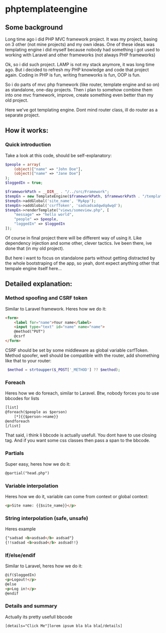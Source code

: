 # phptemplateengine

## Some background
Long time ago i did PHP MVC framework project. It was my project, basing on 3 other (not mine projects) and my own ideas. One of these ideas was templating engine i did myself because nobody had something i got used to working with Laravel and other frameworks (not always PHP frameworks)  

Ok, so i did such project. LAMP is not my stack anymore, it was long time ago. But i decided to refresh my PHP knowledge and code that project again. Coding in PHP is fun, writing frameworks is fun, OOP is fun.  

So i do parts of mvc php framework (like router, template engine and so on) as standalone, one-day projects. Then i plan to somehow combine them into one mvc framework, improve, create something even better than my old project.  

Here we've got templating engine. Dont mind router class, ill do router as a separate project. 

## How it works:

### Quick introduction
Take a look at this code, should be self-explanatory:
```php
$people = array(
    (object)["name" => "John Doe"],
    (object)["name" => "Jane Doe"]
);
$loggedIn = true;

$frameworkPath = __DIR__ . "/../src/Framework";
$tempEn = new TemplateEngine($frameworkPath, $frameworkPath . "/templatepatterns.php");
$tempEn->addGlobal('site_name', 'MyApp');
$tempEn->addGlobal('csrfToken', 'sadsadsadqwdqdwqd');
$tempEn->renderTemplate("views/someview.php", [
    "message" => "hello world", 
    "people" => $people, 
    "loggedIn" => $loggedIn
]);
```
Of course in final project there will be different way of using it. Like dependency injection and some other, clever tactics. Ive been there, ive done that (in my old project).  

But here i want to focus on standalone parts without getting distracted by the whole bootstraping of the app, so yeah, dont expect anything other that tempale engine itself here...

## Detailed explanation:
### Method spoofing and CSRF token
Similar to Laravel framework. Heres how we do it:
```html
<form>
    <label for="name">Your name</label>
    <input type="text" id="name" name="name">
    @method("PUT")
    @csrf
</form>
```
CSRF should be set by some middleware as global variable csrfToken. Method spoofer, well should be compatible with the router,
add shomething like that to your router:
```php
 $method = strtoupper($_POST['_METHOD'] ?? $method);
```

### Foreach
Heres how we do foreach, similar to Laravel. Btw, nobody forces you to use bbcodes for lists
```html
[list]
@foreach($people as $person)
    [*]{{$person->name}}
@endforeach
[/list]
```
That said, i think li bbcode is actually usefull. You dont have to use closing tag. And if you want some css classes then pass a span to the bbcode.

### Partials
Super easy, heres how we do it:
```html
@partial("head.php")
```
### Variable interpolation
Heres how we do it, variable can come from context or global context:
```html
<p>Site name: {{$site_name}}</p>
```
### String interpolation (safe, unsafe)
Heres example
```html
{"sadsad <b>asdsad</b> asdsad"}
{!!sadsad <b>asdsad</b> asdsad!!}
```
### If/else/endif
Similar to Laravel, heres how we do it:
```html
@if($loggedIn)
<p>Logout!</p>
@else
<p>Log in!</p>
@endif
```
### Details and summary
Actually its pretty usefull bbcode
```html
[details="Click Me"]lorem ipsum bla bla bla[/details]
```

